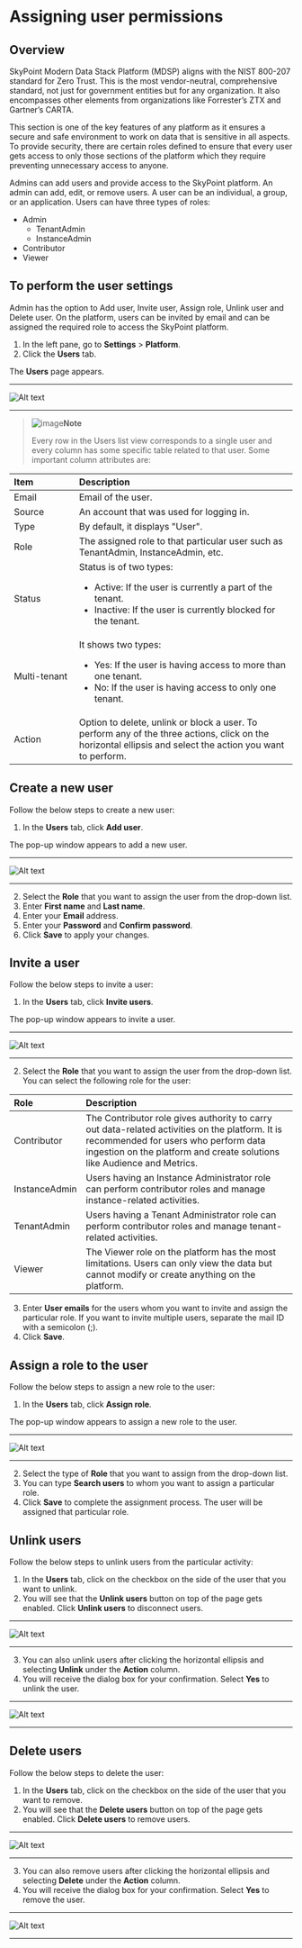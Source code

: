 # Assigning user permissions

## Overview

SkyPoint Modern Data Stack Platform (MDSP) aligns with the NIST 800-207 standard for Zero Trust. This is the most vendor-neutral, comprehensive standard, not just for government entities but for any organization. It also encompasses other elements from organizations like Forrester’s ZTX and Gartner’s CARTA.

This section is one of the key features of any platform as it ensures a secure and safe environment to work on data that is sensitive in all aspects. To provide security, there are certain roles defined to ensure that every user gets access to only those sections of the platform which they require preventing unnecessary access to anyone.

Admins can add users and provide access to the SkyPoint platform. An admin can add, edit, or remove users. A user can be an individual, a group, or an application. Users can have three types of roles:

- Admin
  - TenantAdmin
  - InstanceAdmin
- Contributor
- Viewer

## To perform the user settings

Admin has the option to Add user, Invite user, Assign role, Unlink user and Delete user. On the platform, users can be invited by email and can be assigned the required role to access the SkyPoint platform.

1. In the left pane, go to **Settings** > **Platform**.
2. Click the **Users** tab.

The **Users** page appears.  

---

![Alt text](/doc_snippets/PlatformUsers.png)  

---

> ![image](/doc_snippets/Note_icon.png)**Note**
>
> Every row in the Users list view corresponds to a single user and every column has some specific table related to that user. Some important column attributes are:

|<div style="width:100px">Item</div>|Description|
| :- | :- |
|Email|Email of the user.|
|Source|An account that was used for logging in.|
|Type|By default, it displays "User".|
|Role|The assigned role to that particular user such as TenantAdmin, InstanceAdmin, etc.|
|Status|Status is of two types: <ul><li>Active: If the user is currently a part of the tenant. </li><li>Inactive: If the user is currently blocked for the tenant.</li></ul>|  
|Multi-tenant|It shows two types:<ul><li> Yes: If the user is having access to more than one tenant.</li><li> No: If the user is having access to only one tenant.</li></ul>|
|Action|Option to delete, unlink or block a user. To perform any of the three actions, click on the horizontal ellipsis and select the action you want to perform.|

## Create a new user

Follow the below steps to create a new user:

1. In the **Users** tab, click **Add user**.

The pop-up window appears to add a new user.  

---

![Alt text](/doc_snippets/createuser.PNG)  

---

2. Select the **Role** that you want to assign the user from the drop-down list.
3. Enter **First name** and **Last name**.
4. Enter your **Email** address.
5. Enter your **Password** and **Confirm password**.
6. Click **Save** to apply your changes.

## Invite a user

Follow the below steps to invite a user:

1. In the **Users** tab, click **Invite users**.

The pop-up window appears to invite a user.  

---

![Alt text](/doc_snippets/inviteuser.PNG)  

---

2. Select the **Role** that you want to assign the user from the drop-down list. You can select the following role for the user:

|Role|Description|
| :- | :- |
|Contributor|The Contributor role gives authority to carry out data-related activities on the platform. It is recommended for users who perform data ingestion on the platform and create solutions like Audience and Metrics.|
|InstanceAdmin|Users having an Instance Administrator role can perform contributor roles and manage instance-related activities. |
|TenantAdmin|Users having a Tenant Administrator role can perform contributor roles and manage tenant-related activities.|
|Viewer|The Viewer role on the platform has the most limitations. Users can only view the data but cannot modify or create anything on the platform.|

3. Enter **User emails** for the users whom you want to invite and assign the particular role. If you want to invite multiple users, separate the mail ID with a semicolon (;).
4. Click **Save**.

## Assign a role to the user

Follow the below steps to assign a new role to the user:

1. In the **Users** tab, click **Assign role**.

The pop-up window appears to assign a new role to the user.  

---

![Alt text](/doc_snippets/assignrole.PNG)  

---

2. Select the type of **Role** that you want to assign from the drop-down list.
3. You can type **Search users** to whom you want to assign a particular role.
4. Click **Save** to complete the assignment process. The user will be assigned that particular role.

## Unlink users

Follow the below steps to unlink users from the particular activity:

1. In the **Users** tab, click on the checkbox on the side of the user that you want to unlink.
2. You will see that the **Unlink users** button on top of the page gets enabled. Click **Unlink users** to disconnect users.  

---

![Alt text](/doc_snippets/PlatformUsersUnlink.png)  

---

3. You can also unlink users after clicking the horizontal ellipsis and selecting **Unlink** under the **Action** column. 
4. You will receive the dialog box for your confirmation. Select **Yes** to unlink the user.  

---

![Alt text](/doc_snippets/UnlinkUsersConfirm.png)  

---

## Delete users

Follow the below steps to delete the user:

1. In the **Users** tab, click on the checkbox on the side of the user that you want to remove.
2. You will see that the **Delete users** button on top of the page gets enabled. Click **Delete users** to remove users.  

---

![Alt text](/doc_snippets/DeleteUsers.png)  

---

3. You can also remove users after clicking the horizontal ellipsis and selecting **Delete** under the **Action** column.
4. You will receive the dialog box for your confirmation. Select **Yes** to remove the user.  

---

![Alt text](/doc_snippets/DeleteUsersConfirm.png)  

---